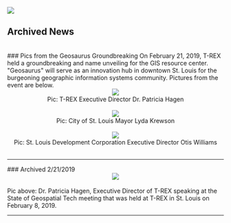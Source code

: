 <img src="https://cherylhughey.github.io/img/usgs-bar.jpg"><br>

## Archived News
<br>
### Pics from the Geosaurus Groundbreaking
On February 21, 2019, T-REX held a groundbreaking and name unveiling for the GIS resource center. "Geosaurus" will serve as an innovation hub in downtown St. Louis for the burgeoning geographic information systems community. Pictures from the event are below.

<center><img src="https://cherylhughey.github.io/img/geosaurus2b.jpg"><br>
Pic: T-REX Executive Director Dr. Patricia Hagen<br>
<br>
<img src="https://cherylhughey.github.io/img/geosaurus3b.jpg"><br>
Pic: City of St. Louis Mayor Lyda Krewson<br>
<br>
<img src="https://cherylhughey.github.io/img/geosaurus1b.jpg"><br>
Pic: St. Louis Development Corporation Executive Director Otis Williams
</center>
<br>
<hr>
### Archived 2/21/2019
<center><img src="https://cherylhughey.github.io/img/hagen.jpg"></center><br>
Pic above: Dr. Patricia Hagen, Executive Director of T-REX speaking at the State of Geospatial Tech meeting that was held at T-REX in St. Louis on February 8, 2019.
<hr>
 
